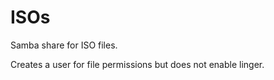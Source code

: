 # ISOs

Samba share for ISO files.

Creates a user for file permissions but does not enable linger.

